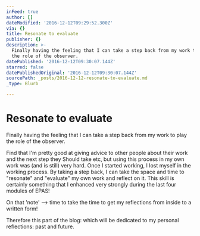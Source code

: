 ```yaml
---
inFeed: true
author: []
dateModified: '2016-12-12T09:29:52.300Z'
via: {}
title: Resonate to evaluate
publisher: {}
description: >-
  Finally having the feeling that I can take a step back from my work to play
  the role of the observer.
datePublished: '2016-12-12T09:30:07.144Z'
starred: false
datePublishedOriginal: '2016-12-12T09:30:07.144Z'
sourcePath: _posts/2016-12-12-resonate-to-evaluate.md
_type: Blurb

---
```

# Resonate to evaluate

Finally having the feeling that I can take a step back from my work to play the role of the observer.

Find that I'm pretty good at giving advice to other people about their work and the next step they Should take etc, but using this process in my own work was (and is still) very hard. Once I started working, I lost myself in the working process. By taking a step back, I can take the space and time to "resonate" and "evaluate" my own work and reflect on it. This skill is certainly something that I enhanced very strongly during the last four modules of EPAS!

On that 'note' --\> time to take the time to get my reflections from inside to a written form!

Therefore this part of the blog: which will be dedicated to my personal reflections: past and future.